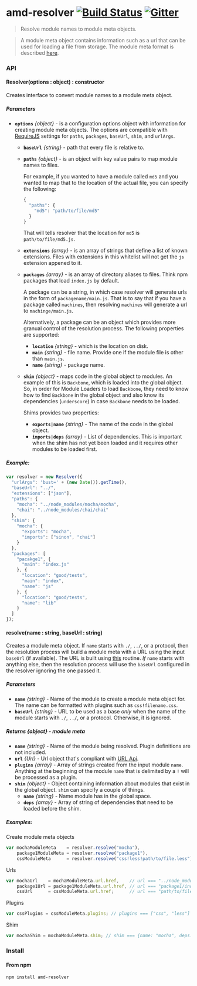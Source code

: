 # amd-resolver [![Build Status](https://travis-ci.org/MiguelCastillo/amd-resolver.svg?branch=master)](https://travis-ci.org/MiguelCastillo/amd-resolver) [![Gitter](https://badges.gitter.im/Join%20Chat.svg)](https://gitter.im/MiguelCastillo/amd-resolver?utm_source=badge&utm_medium=badge&utm_campaign=pr-badge&utm_content=badge)

> Resolve module names to module meta objects.

> A module meta object contains information such as a url that can be used for loading a file from storage. The module meta format is described [here](#returns-object---module-meta).

### API

#### Resolver(options : object) : constructor
Creates interface to convert module names to a module meta object.

##### Parameters

- **`options`** *{object}* - is a configuration options object with information for creating module meta objects. The options are compatible with [RequireJS](http://requirejs.org/docs/api.html#config) settings for `paths`, `packages`, `baseUrl`, `shim`, and `urlArgs`.
  - **`baseUrl`** *{string}* - path that every file is relative to.
  - **`paths`** *{object}* - is an object with key value pairs to map module names to files.

    For example, if you wanted to have a module called `md5` and you wanted to map that to the location of the actual file, you can specify the following:

    ``` javascript
    {
      "paths": {
        "md5": "path/to/file/md5"
      }
    }
    ```

    That will tells resolver that the location for `md5` is `path/to/file/md5.js`.

  - **`extensions`** *{array}* - is an array of strings that define a list of known extensions. Files with extensions in this whitelist will not get the `js` extension appened to it.

  - **`packages`** *{array}* - is an array of directory aliases to files. Think npm packages that load `index.js` by default.

    A package can be a string, in which case resolver will generate urls in the form of `packagename/main.js`. That is to say that if you have a package called `machines`, then resolving `machines` will generate a url to `machinge/main.js`.

    Alternatively, a package can be an object which provides more granual control of the resolution process. The following properties are supported:

    - **`location`** *{string}* - which is the location on disk.
    - **`main`** *{string}* - file name. Provide one if the module file is other than `main.js`.
    - **`name`** *{string}* - package name.

  - **`shim`** *{object}* - maps code in the global object to modules.  An example of this is `Backbone`, which is loaded into the global object.  So, in order for Module Loaders to load `Backbone`, they need to know how to find `Backbone` in the global object and also know its dependencies (`underscore`) in case `Backbone` needs to be loaded.

    Shims provides two properties:

    - **`exports|name`** *{string}* - The name of the code in the global object.
    - **`imports|deps`** *{array}* - List of dependencies.  This is important when the shim has not yet been loaded and it requires other modules to be loaded first.


##### Example:

``` javascript
var resolver = new Resolver({
  "urlArgs": 'bust=' + (new Date()).getTime(),
  "baseUrl": "../",
  "extensions": ["json"],
  "paths": {
    "mocha": "../node_modules/mocha/mocha",
    "chai": "../node_modules/chai/chai"
  },
  "shim": {
    "mocha": {
      "exports": "mocha",
      "imports": ["sinon", "chai"]
    }
  },
  "packages": [
    "pacakge1", {
      "main": "index.js"
    }, {
      "location": "good/tests",
      "main": "index",
      "name": "js"
    }, {
      "location": "good/tests",
      "name": "lib"
    }
  ]
});
```

#### resolve(name : string, baseUrl : string)

Creates a module meta object. If `name` starts with `./`,  `../`, or a protocol, then the resolution process will build a module meta with a URL using the input `baseUrl` (if available). The URL is built using [this](http://nodejs.org/api/url.html#url_url_resolve_from_to) routine. *If* `name` starts with anything else, then the resolution process will use the `baseUrl` configured in the resolver ignoring the one passed it.

##### Parameters

  - **`name`** *{string}* - Name of the module to create a module meta object for. The name can be formatted with plugins such as `css!filename.css`.
  - **`baseUrl`** *{string}* - URL to be used as a base *only* when the name of the module starts with `./`, `../`, or a protocol.  Otherwise, it is ignored.

##### Returns {object} - module meta

  - **`name`** *{string}* - Name of the module being resolved. Plugin definitions are not included.
  - **`url`** *{Url}* - Url object that's compliant with [URL Api](https://developer.mozilla.org/en-US/docs/Web/API/URL).
  - **`plugins`** *{array}* - Array of strings created from the input module `name`. Anything at the beginning of the module `name` that is delimited by a `!` will be processed as a plugin.
  - **`shim`** *{object}* - Object containing information about modules that exist in the global object. `shim` can specify a couple of things.
    - **`name`** *{string}* - Name module has in the global space.
    - **`deps`** *{array}* - Array of string of dependencies that need to be loaded before the shim.

##### Examples:

Create module meta objects
``` javascript
var mochaModuleMeta    = resolver.resolve("mocha"),
    package1ModuleMeta = resolver.resolve("package1"),
    cssModuleMeta      = resolver.resolve("css!less!path/to/file.less");
```

Urls
``` javascript
var mochaUrl    = mochaModuleMeta.url.href,    // url === "../node_modules/mocha/mocha.js"
    package1Url = package1ModuleMeta.url.href, // url === "package1/index.js"
    cssUrl      = cssModuleMeta.url.href;      // url === "path/to/file.less"
```

Plugins
``` javascript
var cssPlugins = cssModuleMeta.plugins; // plugins === ["css", "less"]
```

Shim
``` javascript
var mochaShim = mochaModuleMeta.shim; // shim === {name: "mocha", deps: ["sinon", "chai"]}
```

### Install

#### From npm

```
npm install amd-resolver
```
